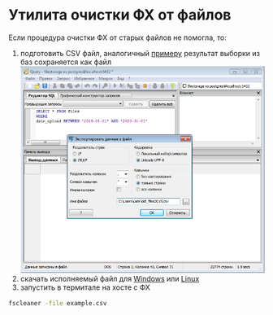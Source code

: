 # Утилита очистки ФХ от файлов

Если процедура очистки ФХ от старых файлов не помогла, то:
1. подготовить CSV файл, аналогичный [примеру](./example.csv)
результат выборки из баз сохраняется как файл
![execute-and-savetocsv](files/execute-and-savetocsv.png)
2. скачать исполняемый файл для [Windows](https://github.com/YuriyGrinev/fscleaner/releases/download/v0.1/fscleaner-windows-amd64.exe) или [Linux](https://github.com/YuriyGrinev/fscleaner/releases/download/v0.1/fscleaner-linux-amd64)
3. запустить в термитале на хосте с ФХ
```bash
fscleaner -file example.csv
```
